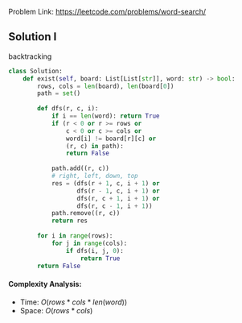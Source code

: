 Problem Link: https://leetcode.com/problems/word-search/

## Solution I
backtracking

```python
class Solution:
    def exist(self, board: List[List[str]], word: str) -> bool:
        rows, cols = len(board), len(board[0])
        path = set()
        
        def dfs(r, c, i):
            if i == len(word): return True
            if (r < 0 or r >= rows or 
                c < 0 or c >= cols or 
                word[i] != board[r][c] or 
                (r, c) in path):
                return False
            
            path.add((r, c))
            # right, left, down, top
            res = (dfs(r + 1, c, i + 1) or
                   dfs(r - 1, c, i + 1) or
                   dfs(r, c + 1, i + 1) or
                   dfs(r, c - 1, i + 1))
            path.remove((r, c))
            return res
        
        for i in range(rows):
            for j in range(cols):
                if dfs(i, j, 0):
                    return True
        return False
```

#### Complexity Analysis:
- Time: $O(rows * cols * len(word))$
- Space: $O(rows * cols)$